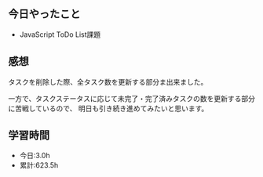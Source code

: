 ## 今日やったこと
- JavaScript ToDo List課題

## 感想
タスクを削除した際、全タスク数を更新する部分ま出来ました。

一方で、タスクステータスに応じて未完了・完了済みタスクの数を更新する部分に苦戦しているので、
明日も引き続き進めてみたいと思います。

## 学習時間
- 今日:3.0h
- 累計:623.5h
